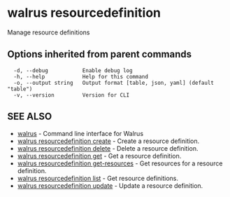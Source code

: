 # walrus resourcedefinition

Manage resource definitions

## Options inherited from parent commands

```
  -d, --debug           Enable debug log
  -h, --help            Help for this command
  -o, --output string   Output format [table, json, yaml] (default "table")
  -v, --version         Version for CLI
```

## SEE ALSO

* [walrus](../walrus)	 - Command line interface for Walrus
* [walrus resourcedefinition create](walrus_resourcedefinition_create)	 - Create a resource definition.
* [walrus resourcedefinition delete](walrus_resourcedefinition_delete)	 - Delete a resource definition.
* [walrus resourcedefinition get](walrus_resourcedefinition_get)	 - Get a resource definition.
* [walrus resourcedefinition get-resources](walrus_resourcedefinition_get-resources)	 - Get resources for a resource definition.
* [walrus resourcedefinition list](walrus_resourcedefinition_list)	 - Get resource definitions.
* [walrus resourcedefinition update](walrus_resourcedefinition_update)	 - Update a resource definition.

